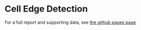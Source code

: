 Cell Edge Detection
===================

For a full report and supporting data, see [the github pages page](http://notbobthebuilder.github.io/cell-edge-detection)
